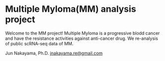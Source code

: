# Multiple Myloma(MM) analysis project
 
Welcome to the MM project! 
Multiple Myloma is a progressive blodd cancer and have the resistance activities against anti-cancer drug.
We re-analysis of public scRNA-seq data of MM.


Jun Nakayama, Ph.D.
jnakayama.re@gmail.com

